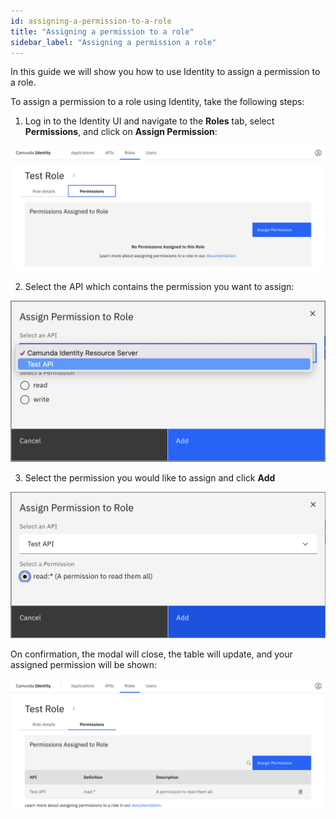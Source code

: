 ```yaml
---
id: assigning-a-permission-to-a-role
title: "Assigning a permission to a role"
sidebar_label: "Assigning a permission a role"
---
```


In this guide we will show you how to use Identity to assign a permission to a role.

To assign a permission to a role using Identity, take the following steps:

1. Log in to the Identity UI and navigate to the **Roles** tab, select **Permissions**, and click on **Assign Permission**:

![assign-a-permission-tab](img/assign-a-permission-tab.png)

2. Select the API which contains the permission you want to assign:

![assign-a-permission-modal-1](img/assign-a-permission-modal-1.png)

3. Select the permission you would like to assign and click **Add**

![assign-a-permission-modal-1](img/assign-a-permission-modal-2.png)

On confirmation, the modal will close, the table will update, and your assigned permission will be shown:

![assign-a-permission-refreshed-table](img/assign-a-permission-refreshed-table.png)